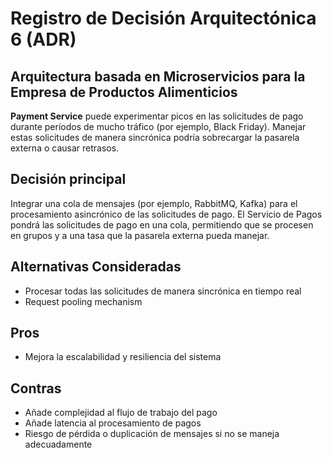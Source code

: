 # Registro de Decisión Arquitectónica 6 (ADR)
## Arquitectura basada en Microservicios para la Empresa de Productos Alimenticios

**Payment Service** puede experimentar picos en las solicitudes de pago durante períodos de mucho tráfico (por ejemplo, Black Friday). Manejar estas solicitudes de manera sincrónica podría sobrecargar la pasarela externa o causar retrasos.

## Decisión principal

Integrar una cola de mensajes (por ejemplo, RabbitMQ, Kafka) para el procesamiento asincrónico de las solicitudes de pago. El Servicio de Pagos pondrá las solicitudes de pago en una cola, permitiendo que se procesen en grupos y a una tasa que la pasarela externa pueda manejar.

## Alternativas Consideradas

- Procesar todas las solicitudes de manera sincrónica en tiempo real
- Request pooling mechanism

## Pros

- Mejora la escalabilidad y resiliencia del sistema

## Contras

- Añade complejidad al flujo de trabajo del pago
- Añade latencia al procesamiento de pagos
- Riesgo de pérdida o duplicación de mensajes si no se maneja adecuadamente
